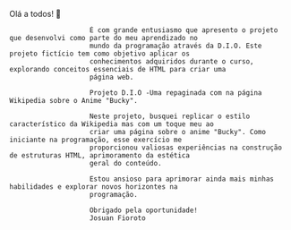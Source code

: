  <p>Olá a todos! 🚀

                        É com grande entusiasmo que apresento o projeto que desenvolvi como parte do meu aprendizado no
                        mundo da programação através da D.I.O. Este projeto fictício tem como objetivo aplicar os
                        conhecimentos adquiridos durante o curso, explorando conceitos essenciais de HTML para criar uma
                        página web.

                        Projeto D.I.O -Uma repaginada com na página Wikipedia sobre o Anime "Bucky".

                        Neste projeto, busquei replicar o estilo característico da Wikipedia mas com um toque meu ao
                        criar uma página sobre o anime "Bucky". Como iniciante na programação, esse exercício me
                        proporcionou valiosas experiências na construção de estruturas HTML, aprimoramento da estética
                        geral do conteúdo.

                        Estou ansioso para aprimorar ainda mais minhas habilidades e explorar novos horizontes na
                        programação.

                        Obrigado pela oportunidade!
                        Josuan Fioroto
